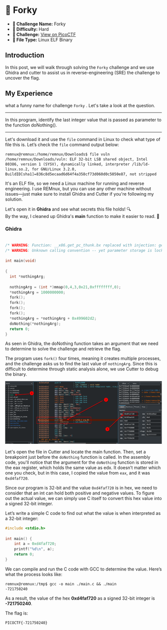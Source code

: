 # 🚀 Forky

- **📛 Challenge Name:** Forky
- **🎯 Difficulty:** Hard  
- **🔗 Challenge:** [View on PicoCTF](https://play.picoctf.org/practice/challenge/24?category=3&originalEvent=1&page=2)  
- **🐧 File Type:** Linux ELF Binary  


## Introduction
In this post, we will walk through solving the `Forky` challenge and we use Ghidra and cutter to assist us in reverse-engineering (SRE) the challenge to uncover the flag.

## My Experience
what a funny name for challenge `Forky` . Let's take a look at the question.

<hr/>
In this program, identify the last integer value that is passed as parameter to the function doNothing().
<hr/>

Let's download it and use the `file` command in Linux to check what type of file this is. 
Let’s check the `file` command output below:

```console
remnux@remnux:/home/remnux/Downloads$ file vuln
/home/remnux/Downloads/vuln: ELF 32-bit LSB shared object, Intel 80386, version 1 (SYSV), dynamically linked, interpreter /lib/ld-linux.so.2, for GNU/Linux 3.2.0, BuildID[sha1]=836c8d5ecaad6d64f4a358cf73d060d0c5050e87, not stripped

```
It's an ELF file, so we need a Linux machine for running and reverse engineering. I use REMnux, but you can use any other machine without issues—just make sure to install Ghidra and Cutter if you're following my solution.


Let's open it in **Ghidra** and see what secrets this file holds! 🔍  
By the way, I cleaned up Ghidra's **main** function to make it easier to read. 🚀

### Ghidra
```c

/* WARNING: Function: __x86.get_pc_thunk.bx replaced with injection: get_pc_thunk_bx */
/* WARNING: Unknown calling convention -- yet parameter storage is locked */

int main(void)

{
  int *nothingArg;
  
  nothingArg = (int *)mmap(0,4,3,0x21,0xffffffff,0);
  *nothingArg = 1000000000;
  fork();
  fork();
  fork();
  fork();
  *nothingArg = *nothingArg + 0x499602d2;
  doNothing(*nothingArg);
  return 0;
}
```
As seen in Ghidra, the doNothing function takes an argument that we need to determine to solve the challenge and retrieve the flag.

The program uses `fork()` four times, meaning it creates multiple processes, and the challenge asks us to find the last value of `nothingArg`. Since this is difficult to determine through static analysis alone, we use Cutter to debug the binary.

![Cutter main function Forky challenge](./image/Cutter-Forky.png)

Let's open the file in Cutter and locate the main function. Then, set a breakpoint just before the `doNothing` function is called. In the assembly code, you'll notice that the argument for the `doNothing` function is stored in the eax register, which holds the same value as edx. It doesn’t matter which one you check, but in this case, I copied the value from `eax`, and it was `0xd4faf720`.

Since our program is 32-bit and the value `0xd4faf720` is in hex, we need to consider that an int can hold both positive and negative values. To figure out the actual value, we can simply use C itself to convert this hex value into a signed 32-bit integer.

Let’s write a simple C code to find out what the value is when interpreted as a 32-bit integer:
```c
#include <stdio.h>

int main() {
    int a = 0xd4faf720;
    printf("%d\n", a);      
    return 0;
}

```
We can compile and run the C code with GCC to determine the value. Here’s what the process looks like:

```console
remnux@remnux:/tmp$ gcc -o main ./main.c && ./main
-721750240
```
As a result, the value of the hex **0xd4faf720** as a signed 32-bit integer is **-721750240**.

The flag is:
```
PICOCTF{-721750240}
```
